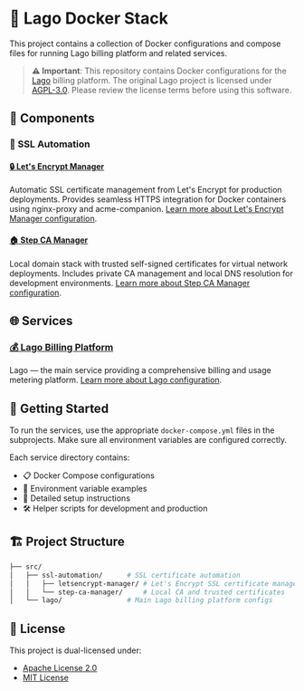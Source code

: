 # 🐳 Lago Docker Stack

This project contains a collection of Docker configurations and compose files for running Lago billing platform and related services.

> **⚠️ Important**: This repository contains Docker configurations for the [Lago](https://github.com/getlago/lago) billing platform. The original Lago project is licensed under [AGPL-3.0](https://github.com/getlago/lago/blob/main/LICENSE). Please review the license terms before using this software.

## 🧩 Components

### 🔐 SSL Automation

#### [🔒 Let's Encrypt Manager](src/ssl-automation/letsencrypt-manager)

Automatic SSL certificate management from Let's Encrypt for production deployments. Provides seamless HTTPS integration for Docker containers using nginx-proxy and acme-companion.
[Learn more about Let's Encrypt Manager configuration](src/ssl-automation/letsencrypt-manager/README.md).

#### [🏠 Step CA Manager](src/ssl-automation/step-ca-manager)

Local domain stack with trusted self-signed certificates for virtual network deployments. Includes private CA management and local DNS resolution for development environments.
[Learn more about Step CA Manager configuration](src/ssl-automation/step-ca-manager/README.md).

## 🌐 Services

### [💰 Lago Billing Platform](src/lago)

Lago — the main service providing a comprehensive billing and usage metering platform.
[Learn more about Lago configuration](src/lago/README.md).

## 🚀 Getting Started

To run the services, use the appropriate `docker-compose.yml` files in the subprojects. Make sure all environment variables are configured correctly.

Each service directory contains:

- 📋 Docker Compose configurations
- 🔧 Environment variable examples
- 📖 Detailed setup instructions
- 🛠️ Helper scripts for development and production

## 🏗️ Project Structure

```sh
├── src/
│   ├── ssl-automation/      # SSL certificate automation
│   │   ├── letsencrypt-manager/ # Let's Encrypt SSL certificate management
│   │   └── step-ca-manager/     # Local CA and trusted certificates
│   └── lago/                # Main Lago billing platform configs
```

## 📄 License

This project is dual-licensed under:

- [Apache License 2.0](LICENSE-APACHE)
- [MIT License](LICENSE-MIT)
